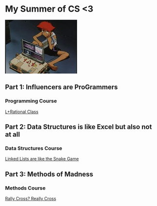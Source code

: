 # My Summer of CS <3

![Ed Computer](edcomputer.jpg "Ed invented the computer keytar")

## Part 1: Influencers are ProGrammers
### Programming Course
[L+Rational Class](https://github.com/hunter-teacher-cert/cohort-3-summer-work-tgrantknight-1/blob/0611d89b4d7c0882613d670a2396a9ccca94b87b/programming/6/rat/Rational.java)

## Part 2: Data Structures is like Excel but also not at all
### Data Structures Course
[Linked Lists are like the Snake Game](https://github.com/hunter-teacher-cert/cohort-3-summer-work-tgrantknight-1/blob/0611d89b4d7c0882613d670a2396a9ccca94b87b/ds/linkedlists/LinkedList.java)

## Part 3: Methods of Madness
### Methods Course
[Rally Cross? Really Cross](https://github.com/hunter-teacher-cert/cohort-3-summer-work-tgrantknight-1/blob/0611d89b4d7c0882613d670a2396a9ccca94b87b/methods/RallyCross.java)


